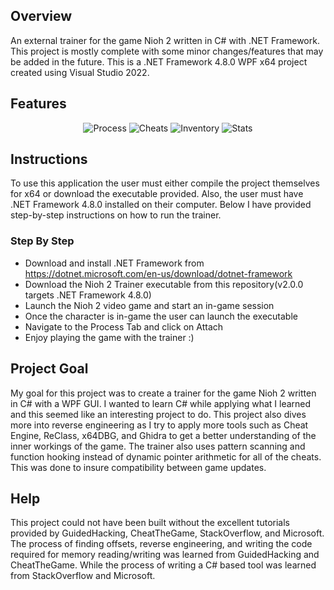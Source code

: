 ## Overview
An external trainer for the game Nioh 2 written in C# with .NET Framework. This project is mostly complete with some minor changes/features that may be added in the future. This is a .NET Framework 4.8.0 WPF x64 project created using Visual Studio 2022.

## Features
<p align="center">
  <img src="https://user-images.githubusercontent.com/52585921/216781879-e29b528a-5fbe-4d6e-b791-cf0b73a074ac.png?raw=true" alt="Process"/>
  <img src="https://user-images.githubusercontent.com/52585921/216781896-b09e47a7-702f-4020-be6a-39ab15e9fa3f.png?raw=true" alt="Cheats"/>
  <img src="https://user-images.githubusercontent.com/52585921/216781903-af318de2-294a-4a19-a2a5-b8f644c26c95.png?raw=true" alt="Inventory"/>
  <img src="https://user-images.githubusercontent.com/52585921/216781917-92a47323-3799-4ec2-b211-f9782c5ba7a8.png?raw=true" alt="Stats"/>
</p>

## Instructions
To use this application the user must either compile the project themselves for x64 or download the executable provided. Also, the user must have .NET Framework 4.8.0 installed on their computer. Below I have provided step-by-step instructions on how to run the trainer.

### Step By Step
  * Download and install .NET Framework from https://dotnet.microsoft.com/en-us/download/dotnet-framework
  * Download the Nioh 2 Trainer executable from this repository(v2.0.0 targets .NET Framework 4.8.0)
  * Launch the Nioh 2 video game and start an in-game session
  * Once the character is in-game the user can launch the executable
  * Navigate to the Process Tab and click on Attach
  * Enjoy playing the game with the trainer :)
  

## Project Goal
My goal for this project was to create a trainer for the game Nioh 2 written in C# with a WPF GUI. I wanted to learn C# while applying what I learned and this seemed like an interesting project to do. This project also dives more into reverse engineering as I try to apply more tools such as Cheat Engine, ReClass, x64DBG, and Ghidra to get a better understanding of the inner workings of the game. The trainer also uses pattern scanning and function hooking instead of dynamic pointer arithmetic for all of the cheats. This was done to insure compatibility between game updates.

## Help
This project could not have been built without the excellent tutorials provided by GuidedHacking, CheatTheGame, StackOverflow, and Microsoft. The process of finding offsets, reverse engineering, and writing the code required for memory reading/writing was learned from GuidedHacking and CheatTheGame. While the process of writing a C# based tool was learned from StackOverflow and Microsoft.
